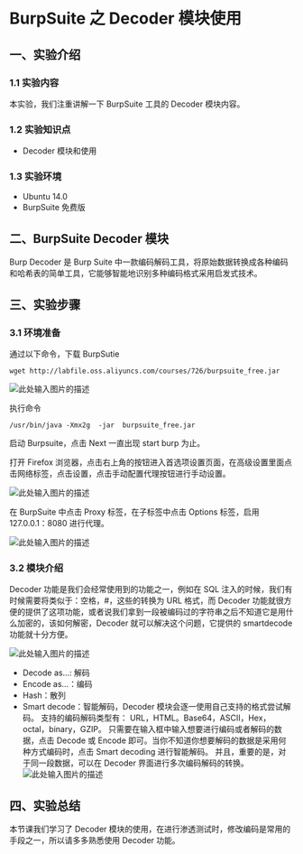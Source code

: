 # BurpSuite 之 Decoder 模块使用

## 一、实验介绍

### 1.1 实验内容

本实验，我们注重讲解一下 BurpSuite 工具的 Decoder 模块内容。

### 1.2 实验知识点

- Decoder 模块和使用

### 1.3 实验环境

- Ubuntu 14.0
- BurpSuite 免费版

## 二、BurpSuite Decoder 模块

Burp Decoder 是 Burp Suite 中一款编码解码工具，将原始数据转换成各种编码和哈希表的简单工具，它能够智能地识别多种编码格式采用启发式技术。

## 三、实验步骤

### 3.1 环境准备

通过以下命令，下载 BurpSutie

```
wget http://labfile.oss.aliyuncs.com/courses/726/burpsuite_free.jar

```

![此处输入图片的描述](https://dn-anything-about-doc.qbox.me/document-uid450546labid3002timestamp1496631648347.png/wm)

执行命令

```
/usr/bin/java -Xmx2g  -jar  burpsuite_free.jar

```

启动 Burpsuite，点击 Next 一直出现 start burp 为止。

打开 Firefox 浏览器，点击右上角的按钮进入首选项设置页面，在高级设置里面点击网络标签，点击设置，点击手动配置代理按钮进行手动设置。

![此处输入图片的描述](https://dn-anything-about-doc.qbox.me/document-uid450546labid3002timestamp1496632344696.png/wm)

在 BurpSuite 中点击 Proxy 标签，在子标签中点击 Options 标签，启用 127.0.0.1：8080 进行代理。

![此处输入图片的描述](https://dn-anything-about-doc.qbox.me/document-uid450546labid3002timestamp1496632518282.png/wm)

### 3.2 模块介绍

Decoder 功能是我们会经常使用到的功能之一，例如在 SQL 注入的时候，我们有时候需要将类似于：空格，#，这些的转换为 URL 格式，而 Decoder 功能就很方便的提供了这项功能，或者说我们拿到一段被编码过的字符串之后不知道它是用什么加密的，该如何解密，Decoder 就可以解决这个问题，它提供的 smartdecode 功能就十分方便。

![此处输入图片的描述](https://dn-anything-about-doc.qbox.me/document-uid450546labid3017timestamp1497406974999.png/wm)

- Decode as...: 解码
- Encode as...：编码
- Hash：散列
- Smart decode：智能解码，Decoder 模块会逐一使用自己支持的格式尝试解码。 支持的编码解码类型有： URL，HTML。Base64，ASCII，Hex，octal，binary，GZIP。 只需要在输入框中输入想要进行编码或者解码的数据，点击 Decode 或 Encode 即可。当你不知道你想要解码的数据是采用何种方式编码时，点击 Smart decoding 进行智能解码。 并且，重要的是，对于同一段数据，可以在 Decoder 界面进行多次编码解码的转换。 ![此处输入图片的描述](https://dn-anything-about-doc.qbox.me/document-uid450546labid3017timestamp1496885951400.png/wm)

## 四、实验总结

本节课我们学习了 Decoder 模块的使用，在进行渗透测试时，修改编码是常用的手段之一，所以请多多熟悉使用 Decoder 功能。